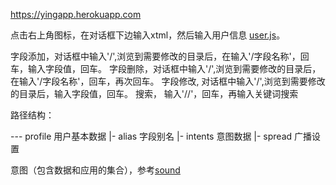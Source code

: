 <https://yingapp.herokuapp.com>

点击右上角图标，在对话框下边输入xtml，然后输入用户信息 [user.js](https://github.com/yingapp/idea/blob/main/user.js)。

字段添加，对话框中输入'/',浏览到需要修改的目录后，在输入'/字段名称'，回车，输入字段值，回车。
字段删除，对话框中输入'/',浏览到需要修改的目录后，在输入'/字段名称'，回车，再次回车。
字段修改, 对话框中输入'/',浏览到需要修改的目录后，输入字段值，回车。
搜索， 输入'//'，回车，再输入关键词搜索

路径结构：

--- profile   用户基本数据
 |- alias     字段别名
 |- intents   意图数据
 |- spread    广播设置


意图（包含数据和应用的集合），参考[sound](https://github.com/yingapp/sound)
